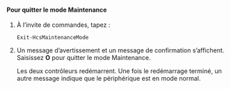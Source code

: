 <!--author=SharS last changed: 9/17/15-->

#### Pour quitter le mode Maintenance

1. À l’invite de commandes, tapez :

     `Exit-HcsMaintenanceMode`

2. Un message d’avertissement et un message de confirmation s’affichent. Saisissez **O** pour quitter le mode Maintenance.

    Les deux contrôleurs redémarrent. Une fois le redémarrage terminé, un autre message indique que le périphérique est en mode normal.

<!---HONumber=Oct15_HO3-->